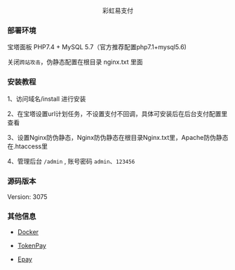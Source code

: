 ﻿<center>彩虹易支付</center>

### 部署环境 

宝塔面板 PHP7.4 + MySQL 5.7（官方推荐配置php7.1+mysql5.6)

关闭`跨站攻击`，伪静态配置在根目录 nginx.txt 里面

### 安装教程 

1、访问域名/install 进行安装

2、在宝塔设置url计划任务，不设置支付不回调，具体可安装后在后台支付配置里查看

3、设置Nginx防伪静态，Nginx防伪静态在根目录Nginx.txt里，Apache防伪静态在.htaccess里

4、管理后台 `/admin` , 账号密码 `admin`、`123456`

### 源码版本

Version: 3075

### 其他信息

- [Docker](https://github.com/monlor/dockerfiles/tree/main/epay)

- [TokenPay](https://github.com/LightCountry/TokenPay)

- [Epay](https://github.com/maajiko/Epay)